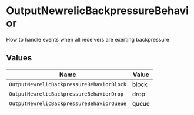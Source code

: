 # OutputNewrelicBackpressureBehavior

How to handle events when all receivers are exerting backpressure


## Values

| Name                                      | Value                                     |
| ----------------------------------------- | ----------------------------------------- |
| `OutputNewrelicBackpressureBehaviorBlock` | block                                     |
| `OutputNewrelicBackpressureBehaviorDrop`  | drop                                      |
| `OutputNewrelicBackpressureBehaviorQueue` | queue                                     |